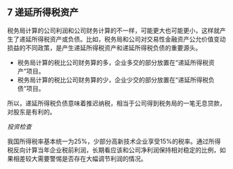 ## 7 递延所得税资产

税务局计算的公司利润和公司财务计算的不一样，可能更大也可能更小，这样就产生了递延所得税资产或负债。比如，税务局和公司对交易性金融资产公允价值变动损益的不同政策，是产生递延所得税资产和递延所得税负债的重要源头。

- 税务局计算的税比公司财务算的多，企业多交的部分放置在“递延所得税资产”项目。
- 税务局计算的税比公司财务算的少，企业少交的部分放置在“递延所得税负债”项目。

所以，递延所得税负债意味着推迟纳税，相当于公司得到税务局的一笔无息贷款，对股东是有利的。

*投资检查*

我国所得税率基本统一为25%，少部分高新技术企业享受15%的税率。通过所得税反向计算当年企业税前利润，长期看应该和公司净利润保持相对稳定的比例，如果相差较大需要警惕是否存在大幅调节利润的情况。
